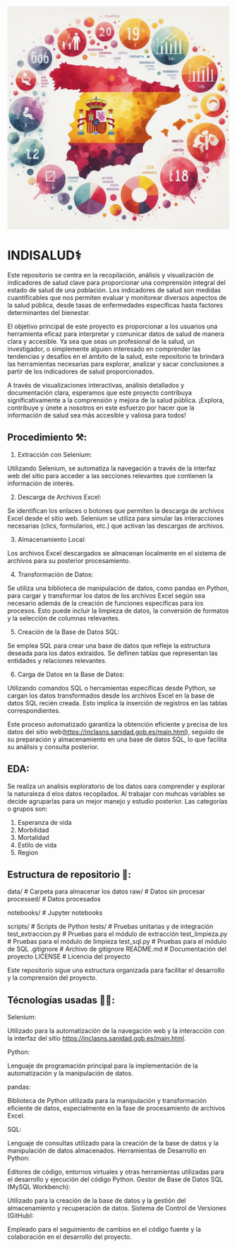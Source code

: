 ![Vista previa del proyecto](https://github.com/ClaraGallardo/Final-Proyect/blob/main/image/_e892beb1-ce74-4650-a16d-0ebd744866fd.jpeg)


# INDISALUD⚕️

Este repositorio se centra en la recopilación, análisis y visualización de indicadores de salud clave para proporcionar una comprensión integral del estado de salud de una población. Los indicadores de salud son medidas cuantificables que nos permiten evaluar y monitorear diversos aspectos de la salud pública, desde tasas de enfermedades específicas hasta factores determinantes del bienestar.

El objetivo principal de este proyecto es proporcionar a los usuarios una herramienta eficaz para interpretar y comunicar datos de salud de manera clara y accesible. Ya sea que seas un profesional de la salud, un investigador, o simplemente alguien interesado en comprender las tendencias y desafíos en el ámbito de la salud, este repositorio te brindará las herramientas necesarias para explorar, analizar y sacar conclusiones a partir de los indicadores de salud proporcionados.

A través de visualizaciones interactivas, análisis detallados y documentación clara, esperamos que este proyecto contribuya significativamente a la comprensión y mejora de la salud pública. ¡Explora, contribuye y únete a nosotros en este esfuerzo por hacer que la información de salud sea más accesible y valiosa para todos!

## Procedimiento ⚒️:

1. Extracción con Selenium:

Utilizando Selenium, se automatiza la navegación a través de la interfaz web del sitio para acceder a las secciones relevantes que contienen la información de interés.

2. Descarga de Archivos Excel:

Se identifican los enlaces o botones que permiten la descarga de archivos Excel desde el sitio web. Selenium se utiliza para simular las interacciones necesarias (clics, formularios, etc.) que activan las descargas de archivos.

3. Almacenamiento Local:

Los archivos Excel descargados se almacenan localmente en el sistema de archivos para su posterior procesamiento.

4. Transformación de Datos:

Se utiliza una biblioteca de manipulación de datos, como pandas en Python, para cargar y transformar los datos de los archivos Excel según sea necesario además de la creación de funciones específicas para los procesos. Esto puede incluir la limpieza de datos, la conversión de formatos y la selección de columnas relevantes.

5. Creación de la Base de Datos SQL:

Se emplea SQL para crear una base de datos que refleje la estructura deseada para los datos extraídos. Se definen tablas que representan las entidades y relaciones relevantes.

6. Carga de Datos en la Base de Datos:

Utilizando comandos SQL o herramientas específicas desde Python, se cargan los datos transformados desde los archivos Excel en la base de datos SQL recién creada. Esto implica la inserción de registros en las tablas correspondientes.


Este proceso automatizado garantiza la obtención eficiente y precisa de los datos del sitio web(https://inclasns.sanidad.gob.es/main.html), seguido de su preparación y almacenamiento en una base de datos SQL, lo que facilita su análisis y consulta posterior.

## EDA:

Se realiza un analisis exploratorio de los datos oara comprender y explorar la naturaleza d elos datos recopilados.
Al trabajar con muhcas variables se decide agruparlas para un mejor manejo y estudio posterior. Las categorías o grupos son:

1. Esperanza de vida
2. Morbilidad
3. Mortalidad
4. Estilo de vida
5. Region
   

## Estructura de repositorio 📂:

 data/                  # Carpeta para almacenar los datos
 raw/               # Datos sin procesar
 processed/         # Datos procesados

notebooks/             # Jupyter notebooks

scripts/               # Scripts de Python
tests/                 # Pruebas unitarias y de integración
test_extraccion.py # Pruebas para el módulo de extracción
test_limpieza.py   # Pruebas para el módulo de limpieza
test_sql.py        # Pruebas para el módulo de SQL
 .gitignore             # Archivo de gitignore
 README.md              # Documentación del proyecto
 LICENSE                # Licencia del proyecto

Este repositorio sigue una estructura organizada para facilitar el desarrollo y la comprensión del proyecto.

## Técnologías usadas 👩‍💻:

Selenium:

Utilizado para la automatización de la navegación web y la interacción con la interfaz del sitio https://inclasns.sanidad.gob.es/main.html.

Python:

Lenguaje de programación principal para la implementación de la automatización y la manipulación de datos.

pandas:

Biblioteca de Python utilizada para la manipulación y transformación eficiente de datos, especialmente en la fase de procesamiento de archivos Excel.

SQL:

Lenguaje de consultas utilizado para la creación de la base de datos y la manipulación de datos almacenados.
Herramientas de Desarrollo en Python:

Editores de código, entornos virtuales y otras herramientas utilizadas para el desarrollo y ejecución del código Python.
Gestor de Base de Datos SQL (MySQL Workbench):

Utilizado para la creación de la base de datos y la gestión del almacenamiento y recuperación de datos.
Sistema de Control de Versiones (GitHub):

Empleado para el seguimiento de cambios en el código fuente y la colaboración en el desarrollo del proyecto.
